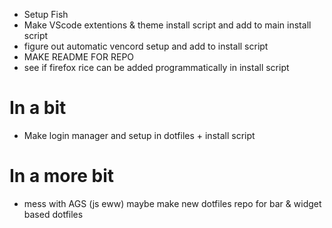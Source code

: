 - Setup Fish
- Make VScode extentions & theme install script and add to main install script
- figure out automatic vencord setup and add to install script
- MAKE README FOR REPO
- see if firefox rice can be added programmatically in install script 

# In a bit
- Make login manager and setup in dotfiles + install script

# In a more bit
- mess with AGS (js eww) maybe make new dotfiles repo for bar & widget based dotfiles